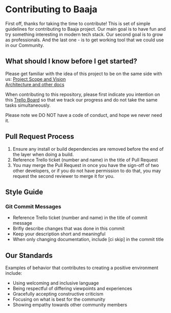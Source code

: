 # Contributing to Baaja

First off, thanks for taking the time to contribute! 
This is set of simple guidelines for contributing to Baaja project. Our main goal is to have fun 
and try something interesting in modern tech stack. Our second goal is to grow as professionals.
And the last one - is to get working tool that we could use in our Community.

## What should I know before I get started?

Please get familiar with the idea of this project to be on the same side with us: 
[Project Scope and Vision](https://drive.google.com/file/d/1dhqX1FNDGvTn3l3Ud-k-F6wdFsGefdng/view?usp=sharing)  
[Architecture and other docs](https://docs.google.com/document/d/18JmZTkDB2DsSjAmbBcGKm5crNTBJ0MIsoGI2WYReuG8/edit?usp=sharing)  

When contributing to this repository, please first indicate you intention on this [Trello Board](https://trello.com/b/GoISjUOA/baaja)
so that we track our progress and do not take the same tasks simultaneously.

Please note we DO NOT have a code of conduct, and hope we never need it.

## Pull Request Process

1. Ensure any install or build dependencies are removed before the end of the layer when doing a 
   build.
3. Reference Trello ticket (number and name) in the title of Pull Request
2. You may merge the Pull Request in once you have the sign-off of two other developers, or if you 
   do not have permission to do that, you may request the second reviewer to merge it for you.

## Style Guide

### Git Commit Messages

* Reference Trello ticket (number and name) in the title of commit message
* Brifly describe changes that was done in this commit
* Keep your description short and meaningful
* When only changing documentation, include [ci skip] in the commit title

## Our Standards

Examples of behavior that contributes to creating a positive environment
include:

* Using welcoming and inclusive language
* Being respectful of differing viewpoints and experiences
* Gracefully accepting constructive criticism
* Focusing on what is best for the community
* Showing empathy towards other community members
